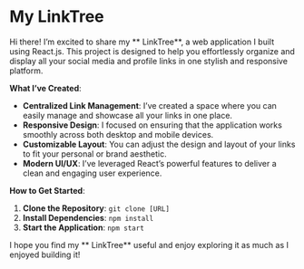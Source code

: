# My LinkTree


Hi there! I’m excited to share my ** LinkTree**, a web application I built using React.js. This project is designed to help you effortlessly organize and display all your social media and profile links in one stylish and responsive platform. 

**What I’ve Created**:
- **Centralized Link Management**: I’ve created a space where you can easily manage and showcase all your links in one place.
- **Responsive Design**: I focused on ensuring that the application works smoothly across both desktop and mobile devices.
- **Customizable Layout**: You can adjust the design and layout of your links to fit your personal or brand aesthetic.
- **Modern UI/UX**: I’ve leveraged React’s powerful features to deliver a clean and engaging user experience.

**How to Get Started**:
1. **Clone the Repository**: `git clone [URL]`
2. **Install Dependencies**: `npm install`
3. **Start the Application**: `npm start`

I hope you find my ** LinkTree** useful and enjoy exploring it as much as I enjoyed building it!
